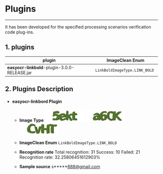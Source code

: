 # Plugins
_____________

It has been developed for the specified processing scenarios verification code plug-ins.

## 1. plugins

| plugin | ImageClean Enum |
| ---- | ---- | 
| **easyocr-linkbold**-plugin-3.0.0-RELEASE.jar  | `LinkBoldImageType.LINK_BOLD ` |





## 2. Plugins Description
 - #### easyocr-linkbord Plugin
 
   - **Image Type**
   ![linkbord CAPTCHA](example_image/linkbold/plugin_linkbord1.png) ![linkbord CAPTCHA](example_image/linkbold/plugin_linkbord2.png) ![linkbord CAPTCHA](example_image/linkbold/plugin_linkbord3.png)
   
   - **ImageClean Enum**
   `LinkBoldImageType.LINK_BOLD`
  
   - **Recognition rate**
    Total recognition: 31
    Success: 10
    Failed: 21
    Recognition rate: 32.25806451612903%
  
   - **Sample source**
   s\*\*\*\*\*888@gmail.com
